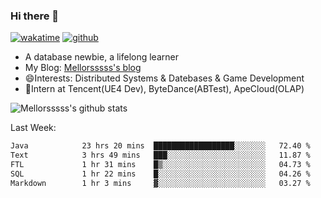 ### Hi there 👋

[![wakatime](https://wakatime.com/badge/user/cd44d41f-b4b1-4dda-8c5f-910966f6c9d4.svg)](https://wakatime.com/@cd44d41f-b4b1-4dda-8c5f-910966f6c9d4)
[![github](https://img.shields.io/github/followers/Mellorsssss?logo=github&style=plastic)](https://github.com/Mellorsssss?tab=followers)
- A database newbie, a lifelong learner
- My Blog: [Mellorsssss's blog](https://mellorsssss.com/)
- 😄Interests: Distributed Systems & Datebases & Game Development
- 🤔Intern at Tencent(UE4 Dev), ByteDance(ABTest), ApeCloud(OLAP)


![Mellorsssss's github stats](https://github-readme-stats-mellorsssss.vercel.app/api?username=Mellorsssss&show_icons=true&theme=radical)

<!-- ![Top Langs](https://github-readme-stats.vercel.app/api/top-langs/?username=anuraghazra&hide=javascript,html,typescript,css,glsl) -->

<!--
**Mellorsssss/Mellorsssss** is a ✨ _special_ ✨ repository because its `README.md` (this file) appears on your GitHub profile.

Here are some ideas to get you started:

- 🔭 I’m currently working on ...
- 🌱 I’m currently learning ...
- 👯 I’m looking to collaborate on ...
- 🤔 I’m looking for help with ...
- 💬 Ask me about ...
- 📫 How to reach me: ...
- 😄 Pronouns: ...
- ⚡ Fun fact: ...
-->

Last Week:
<!--START_SECTION:waka-->

```txt
Java            23 hrs 20 mins  ██████████████████░░░░░░░   72.40 %
Text            3 hrs 49 mins   ███░░░░░░░░░░░░░░░░░░░░░░   11.87 %
FTL             1 hr 31 mins    █▒░░░░░░░░░░░░░░░░░░░░░░░   04.73 %
SQL             1 hr 22 mins    █░░░░░░░░░░░░░░░░░░░░░░░░   04.26 %
Markdown        1 hr 3 mins     ▓░░░░░░░░░░░░░░░░░░░░░░░░   03.27 %
```

<!--END_SECTION:waka-->

